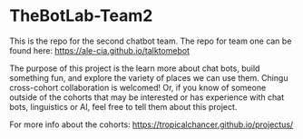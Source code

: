 # TheBotLab-Team2

This is the repo for the second chatbot team. The repo for team one can be found here: https://ale-cia.github.io/talktomebot

The purpose of this project is the learn more about chat bots, build something fun, and explore the variety of places we can use them. Chingu cross-cohort collaboration is welcomed! Or, if you know of someone outside of the cohorts that may be interested or has experience with chat bots, linguistics or AI, feel free to tell them about this project.

For more info about the cohorts: https://tropicalchancer.github.io/projectus/
